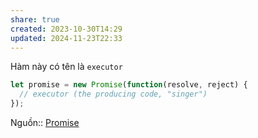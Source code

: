 ```yaml
---
share: true
created: 2023-10-30T14:29
updated: 2024-11-23T22:33
---
```

Hàm này có tên là `executor`
```ts
let promise = new Promise(function(resolve, reject) {
  // executor (the producing code, "singer")
});
```
Nguồn:: [Promise](https://javascript.info/promise-basics)